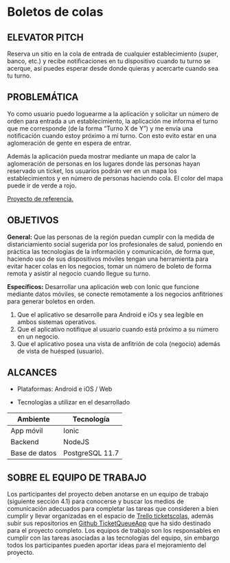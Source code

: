 # Boletos de colas
## ELEVATOR PITCH
Reserva un sitio en la cola de entrada de cualquier establecimiento (super, banco, etc.) y recibe notificaciones en tu dispositivo cuando tu turno se acerque, así puedes esperar desde donde quieras y acercarte cuando sea tu turno.
## PROBLEMÁTICA
Yo como usuario puedo loguearme a la aplicación y solicitar un número de orden para entrada a un establecimiento, la aplicación me informa el turno que me corresponde (de la forma “Turno X de Y”) y me envía una notificación cuando estoy próximo a mi turno. Con esto evito estar en una aglomeración de gente en espera de entrar. 

Además la aplicación pueda mostrar mediante un mapa de calor la aglomeración de personas en los lugares donde las personas hayan reservado un ticket, los usuarios podrán ver en un mapa los establecimientos y en número de personas haciendo cola. El color del mapa puede ir de verde a rojo.

[Proyecto de referencia.](https://play.google.com/store/apps/details?id=ar.com.thinkmobile.ezturnscast&hl=en_US)

## OBJETIVOS
**General:** Que las personas de la región puedan cumplir con la medida de distanciamiento social sugerida por los profesionales de salud, poniendo en práctica las tecnologías de la información y comunicación, de forma que, haciendo uso de sus dispositivos móviles tengan una herramienta para evitar hacer colas en los negocios, tomar un número de boleto de forma remota y asistir al negocio cuando llegue su turno.

**Específicos:**
Desarrollar una aplicación web con Ionic que funcione mediante datos móviles, se conecte remotamente a los negocios anfitriones para generar boletos en orden.
1. Que el aplicativo se desarrolle para Android e iOs y sea legible en ambos sistemas operativos.
2. Que el aplicativo notifique al usuario cuando está próximo a su número en un negocio.
3. Que el aplicativo posea una vista de anfitrión de cola (negocio) además de vista de huésped (usuario).

## ALCANCES
* Plataformas: Android e iOS / Web 

* Tecnologías a utilizar en el desarrollado

| Ambiente | Tecnología |
| -------- | ---------- |
| App móvil | Ionic |
| Backend | NodeJS |
| Base de datos | PostgreSQL 11.7 |

## SOBRE EL EQUIPO DE TRABAJO
Los participantes del proyecto deben anotarse en un equipo de trabajo (siguiente sección 4.1) para conocerse y buscar los medios de comunicación adecuados para completar las tareas que consideren a bien cumplir y llevar organizadas en el espacio de [Trello ticketscolas](https://trello.com/b/ogbQCcr2/ticketscolas), además subir sus repositorios en [Github TicketQueueApp](https://github.com/orgs/TicketQueueApp) que ha sido destinado para el proyecto completo. Los equipos de trabajo son los responsables en cumplir con las tareas asociadas a las tecnologías del equipo, sin embargo todos los participantes pueden aportar ideas para el mejoramiento del proyecto.
